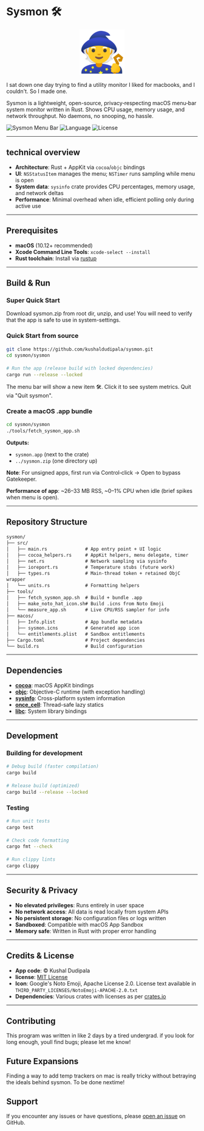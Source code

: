 # Sysmon 🛠️
<p align="center">
    <img src="sysmon/images/logo.png" alt="Sysmon Logo" width="120" />
</p>
I sat down one day trying to find a utility monitor I liked for macbooks, and I couldn't. So I made one.

Sysmon is a lightweight, open-source, privacy‑respecting macOS menu‑bar system monitor written in Rust. Shows CPU usage, memory usage, and network throughput. No daemons, no snooping, no hassle.

![Sysmon Menu Bar](https://img.shields.io/badge/platform-macOS-blue)
![Language](https://img.shields.io/badge/language-Rust-orange)
![License](https://img.shields.io/badge/license-MIT-green)




---

## technical overview

- **Architecture**: Rust + AppKit via `cocoa`/`objc` bindings
- **UI**: `NSStatusItem` manages the menu; `NSTimer` runs sampling while menu is open
- **System data**: `sysinfo` crate provides CPU percentages, memory usage, and network deltas
- **Performance**: Minimal overhead when idle, efficient polling only during active use

---

## Prerequisites

- **macOS** (10.12+ recommended)
- **Xcode Command Line Tools**: `xcode-select --install`
- **Rust toolchain**: Install via [rustup](https://rustup.rs/)

---

## Build & Run

### Super Quick Start

Download sysmon.zip from root dir, unzip, and use! You will need to verify that the app is safe to use in system-settings.

### Quick Start from source

```bash
git clone https://github.com/kushaldudipala/sysmon.git
cd sysmon/sysmon

# Run the app (release build with locked dependencies)
cargo run --release --locked
```

The menu bar will show a new item 🛠️. Click it to see system metrics. Quit via "Quit sysmon".

### Create a macOS .app bundle

```bash
cd sysmon/sysmon
./tools/fetch_sysmon_app.sh
```

**Outputs:**
- `sysmon.app` (next to the crate)
- `../sysmon.zip` (one directory up)

**Note**: For unsigned apps, first run via Control‑click → Open to bypass Gatekeeper.

**Performance of app**: ~26–33 MB RSS, ~0–1% CPU when idle (brief spikes when menu is open).

---

## Repository Structure

```
sysmon/
├── src/
│   ├── main.rs              # App entry point + UI logic
│   ├── cocoa_helpers.rs     # AppKit helpers, menu delegate, timer
│   ├── net.rs               # Network sampling via sysinfo
│   ├── ioreport.rs          # Temperature stubs (future work)
│   ├── types.rs             # Main-thread token + retained ObjC wrapper
│   └── units.rs             # Formatting helpers
├── tools/
│   ├── fetch_sysmon_app.sh  # Build + bundle .app
│   ├── make_noto_hat_icon.sh# Build .icns from Noto Emoji
│   └── measure_app.sh       # Live CPU/RSS sampler for info
├── macos/
│   ├── Info.plist           # App bundle metadata
│   ├── sysmon.icns          # Generated app icon
│   └── entitlements.plist   # Sandbox entitlements
├── Cargo.toml               # Project dependencies
└── build.rs                 # Build configuration
```

---

## Dependencies

- **[cocoa](https://crates.io/crates/cocoa)**: macOS AppKit bindings
- **[objc](https://crates.io/crates/objc)**: Objective-C runtime (with exception handling)
- **[sysinfo](https://crates.io/crates/sysinfo)**: Cross-platform system information
- **[once_cell](https://crates.io/crates/once_cell)**: Thread-safe lazy statics
- **[libc](https://crates.io/crates/libc)**: System library bindings

---

## Development

### Building for development

```bash
# Debug build (faster compilation)
cargo build

# Release build (optimized)
cargo build --release --locked
```

### Testing

```bash
# Run unit tests
cargo test

# Check code formatting
cargo fmt --check

# Run clippy lints
cargo clippy
```

---

## Security & Privacy

- **No elevated privileges**: Runs entirely in user space
- **No network access**: All data is read locally from system APIs
- **No persistent storage**: No configuration files or logs written
- **Sandboxed**: Compatible with macOS App Sandbox
- **Memory safe**: Written in Rust with proper error handling

---

## Credits & License

- **App code**: © Kushal Dudipala
- **license**: [MIT License](LICENSE)
- **Icon**: Google's Noto Emoji, Apache License 2.0. License text available in `THIRD_PARTY_LICENSES/NotoEmoji-APACHE-2.0.txt`
- **Dependencies**: Various crates with licenses as per [crates.io](https://crates.io)

---

## Contributing

This program was written in like 2 days by a tired undergrad. if you look for long enough, youll find bugs; please let me know!

## Future Expansions

Finding a way to add temp trackers on mac is really tricky without betraying the ideals behind sysmon. To be done nextime!

## Support

If you encounter any issues or have questions, please [open an issue](https://github.com/kushaldudipala/sysmon/issues) on GitHub.
